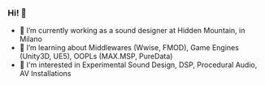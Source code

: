 ### Hi! 👋


- 🔭 I’m currently working as a sound designer at Hidden Mountain, in Milano
- 🌱 I’m learning about Middlewares (Wwise, FMOD), Game Engines (Unity3D, UE5), OOPLs (MAX.MSP, PureData)
- 🧠 I'm interested in Experimental Sound Design, DSP, Procedural Audio, AV Installations

<!--
**lucarigat/lucarigat** is a ✨ _special_ ✨ repository because its `README.md` (this file) appears on your GitHub profile.

Here are some ideas to get you started:

- 👯 I’m looking to collaborate on ...
- 🤔 I’m looking for help with ...
- 💬 Ask me about ...
- 📫 How to reach me: ...
- 😄 Pronouns: ...
- ⚡ Fun fact: ...
-->
